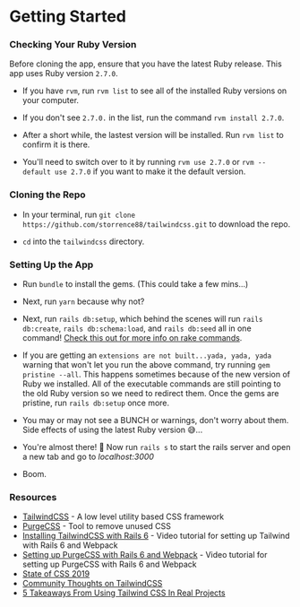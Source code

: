 # Getting Started

### Checking Your Ruby Version
Before cloning the app, ensure that you have the latest Ruby release. This app uses Ruby version `2.7.0`.

* If you have `rvm`, run `rvm list` to see all of the installed Ruby versions on your computer.

* If you don't see `2.7.0.` in the list, run the command `rvm install 2.7.0`.

* After a short while, the lastest version will be installed. Run `rvm list` to confirm it is there.

* You'll need to switch over to it by running `rvm use 2.7.0` or `rvm --default use 2.7.0` if you want to make it the default version.

### Cloning the Repo
* In your terminal, run `git clone https://github.com/storrence88/tailwindcss.git` to download the repo.

* `cd` into the `tailwindcss` directory.

### Setting Up the App
* Run `bundle` to install the gems. (This could take a few mins...)

* Next, run `yarn` because why not?

* Next, run `rails db:setup`, which behind the scenes will run `rails db:create`, `rails db:schema:load`, and `rails db:seed` all in one command! [Check this out for more info on rake commands](https://jacopretorius.net/2014/02/all-rails-db-rake-tasks-and-what-they-do.html).

* If you are getting an `extensions are not built...yada, yada, yada` warning that won't let you run the above command, try running `gem pristine --all`. This happens sometimes because of the new version of Ruby we installed. All of the executable commands are still pointing to the old Ruby version so we need to redirect them. Once the gems are pristine, run `rails db:setup` once more.

* You may or may not see a BUNCH or warnings, don't worry about them. Side effects of using the latest Ruby version 😅...

* You're almost there! 🙌 Now run `rails s` to start the rails server and open a new tab and go to _localhost:3000_

* Boom.

### Resources
* [TailwindCSS](https://tailwindcss.com/) - A low level utility based CSS framework 
* [PurgeCSS](https://purgecss.com/) - Tool to remove unused CSS
* [Installing TailwindCSS with Rails 6](https://www.youtube.com/watch?v=L2nyKwrEY8w) - Video tutorial for setting up Tailwind with Rails 6 and Webpack
* [Setting up PurgeCSS with Rails 6 and Webpack](https://www.youtube.com/watch?v=TSQE_ANDVtQ) - Video tutorial for setting up PurgeCSS with Rails 6 and Webpack
* [State of CSS 2019](https://2019.stateofcss.com/)
* [Community Thoughts on TailwindCSS](https://dev.to/nickytonline/what-are-your-thoughts-on-tailwind-css-573m)
* [5 Takeaways From Using Tailwind CSS In Real Projects](https://nick-basile.com/blog/post/5-takeaways-from-using-tailwind-css-in-real-projects)
